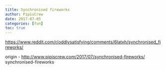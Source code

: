 ```yaml
---
title: Synchronised fireworks
author: PipisCrew
date: 2017-07-05
categories: [fun]
toc: true
---
```


https://www.reddit.com/r/oddlysatisfying/comments/6latxh/synchronised_fireworks/

origin - http://www.pipiscrew.com/2017/07/synchronised-fireworks/ synchronised-fireworks